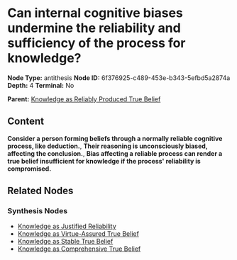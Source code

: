 # Can internal cognitive biases undermine the reliability and sufficiency of the process for knowledge?

**Node Type:** antithesis
**Node ID:** 6f376925-c489-453e-b343-5efbd5a2874a
**Depth:** 4
**Terminal:** No

**Parent:** [Knowledge as Reliably Produced True Belief](knowledge-as-reliably-produced-true-belief-synthesis-9f98e026-b05f-4f70-baef-b8ccc4b8ff97.md)

## Content

**Consider a person forming beliefs through a normally reliable cognitive process, like deduction.**, **Their reasoning is unconsciously biased, affecting the conclusion.**, **Bias affecting a reliable process can render a true belief insufficient for knowledge if the process' reliability is compromised.**

## Related Nodes

### Synthesis Nodes

- [Knowledge as Justified Reliability](knowledge-as-justified-reliability-synthesis-f3435bab-284d-4cfe-bf65-442568cc061d.md)
- [Knowledge as Virtue-Assured True Belief](knowledge-as-virtue-assured-true-belief-synthesis-43f57ef5-967e-4cdc-a035-c58133e60da1.md)
- [Knowledge as Stable True Belief](knowledge-as-stable-true-belief-synthesis-c5eb7251-4182-4b0a-af04-ddfc0e4e98a0.md)
- [Knowledge as Comprehensive True Belief](knowledge-as-comprehensive-true-belief-synthesis-4fe4fcb9-fa3b-4dd4-a3e5-34b34e9b4f73.md)
